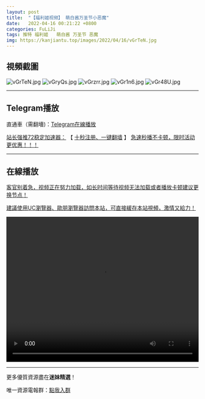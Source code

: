```yaml
---
layout: post
title:  "【福利姬视频】 萌白酱万圣节小恶魔"
date:   2022-04-16 00:21:22 +0800
categories: FuLiJi
tags: 推特 福利姬   萌白酱 万圣节 恶魔
img: https://kanjiantu.top/images/2022/04/16/vGrTeN.jpg
---
```



## 視頻截圖

![vGrTeN.jpg](https://kanjiantu.top/images/2022/04/16/vGrTeN.jpg)
![vGryQs.jpg](https://kanjiantu.top/images/2022/04/16/vGryQs.jpg)
![vGrzrr.jpg](https://kanjiantu.top/images/2022/04/16/vGrzrr.jpg)
![vGr1n6.jpg](https://kanjiantu.top/images/2022/04/16/vGr1n6.jpg)
![vGr48U.jpg](https://kanjiantu.top/images/2022/04/16/vGr48U.jpg)

* * *
## Telegram播放

直通車（需翻墻)：[Telegram在線播放](https://t.me/mimeijingxuan/730)

<u>站长强推72稳定加速器：</u> 【 [十秒注册、一键翻墙](https://72vpn.xyz/#/register?code=mimei) 】
<u>  急速秒播不卡顿，限时活动更优惠！！！</u>
* * *
## 在線播放
<u>客官别着急，视频正在努力加载，如长时间等待视频无法加载或者播放卡顿建议更换节点！</u>

<u>建議使用UC瀏覽器、歐朋瀏覽器訪問本站，可直接緩存本站視頻，激情又給力！</u>
<center><video src="https://cdn.publer.io/uploads/videos/6251ad71db27974229d85ce7/5b793e0560fb85440a3d6e5a24027b96.mp4" width="100%" height="380px" controls="controls"></video></center>

* * *
更多優質資源盡在**迷妹精選**！

唯一資源電報群：[點我入群](https://t.me/mimeijingxuan)


